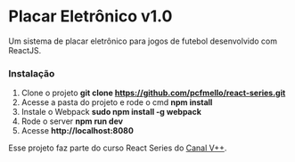 # Placar Eletrônico v1.0

Um sistema de placar eletrônico para jogos de futebol desenvolvido com ReactJS.

### Instalação
1. Clone o projeto __git clone https://github.com/pcfmello/react-series.git__
2. Acesse a pasta do projeto e rode o cmd __npm install__
3. Instale o Webpack __sudo npm install -g webpack__
4. Rode o server __npm run dev__
5. Acesse __http://localhost:8080__

Esse projeto faz parte do curso React Series do [Canal V++](https://youtube.com/user/VPlusPlus).
